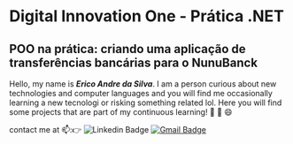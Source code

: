# Digital Innovation One - Prática .NET

## POO na prática: criando uma aplicação de transferências bancárias para o NunuBanck

Hello, my name is ***Erico Andre da Silva***. I am a person curious about new technologies and computer languages and you will find me occasionally learning a new tecnologi or risking something related lol. Here you will find some projects that are part of my continuous learning! 📘 📖 😄 

contact me at 📫:👉 ![Linkedin Badge](https://img.shields.io/badge/-Erico_Andre-blue?style=flat-square&logo=Linkedin&logoColor=white&link=https://www.linkedin.com/in/erico-andre-12412196/) [![Gmail Badge](https://camo.githubusercontent.com/6dba9131c9af5f3d0120855c314e44ad5af117eb2e1f0b5d41e549dde6e2e224/68747470733a2f2f696d672e736869656c64732e696f2f62616467652f2d657269636f616e64726573696c766140676d61696c2e636f6d2d6331343433383f7374796c653d666c61742d737175617265266c6f676f3d476d61696c266c6f676f436f6c6f723d7768697465266c696e6b3d6d61696c746f3a657269636f616e64726573696c766140676d61696c2e636f6d)](mailto:ericoandresilva@gmail.com)
